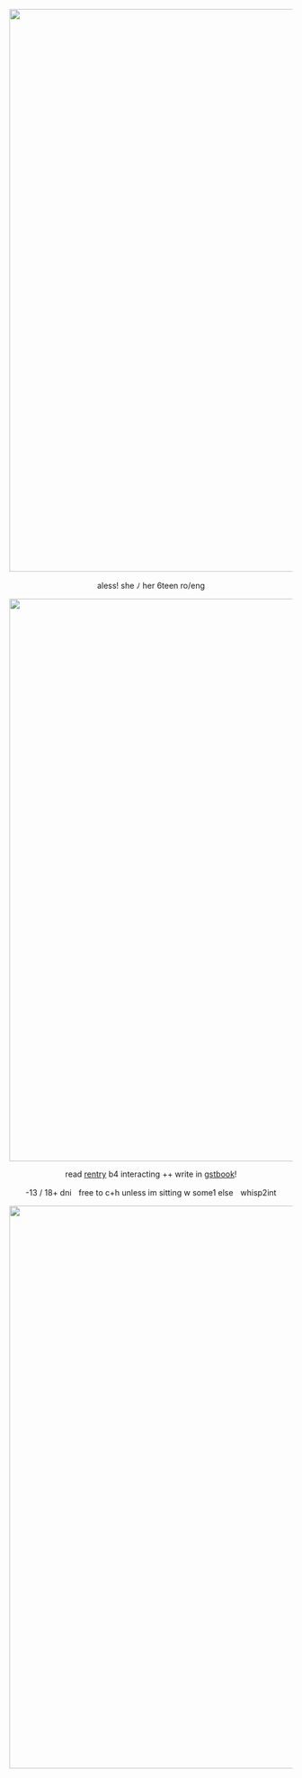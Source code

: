 <p align="center"> <img width="1000" src="https://64.media.tumblr.com/27fd0cec23e2f48a74a2264d96d28490/ee09abb08cabc6f1-a8/s400x600/d30a6f4a80011b32afb8180bde1db82f712a73ee.pnj">
<p align="center"> aless! she ﾉ her 6teen ro/eng
<p align="center"> <img width="1000" src="https://64.media.tumblr.com/cc5196826a3161df531cb3306f292e70/414285cbc6bd08ed-3d/s2048x3072/4c883dcbf775ac755f81a4839750a1fea3e40990.pnj">

<div align="center"> 
  
  read [rentry](https://rentry.co/strchasm) b4 interacting ++ write in [gstbook](https://vmprism.123guestbook.com/#)!

  <div align="center"> 

  -13 / 18+ dniㅤfree to c+h unless im sitting w some1 elseㅤwhisp2int
  
<p align="center"> <img width="1000" src="https://64.media.tumblr.com/3f36620f44aadbe57343a3ada20afaf9/ee09abb08cabc6f1-a1/s400x600/bebdac05fbd74b043fce220672fe8fa103b5c6c2.pnj">
